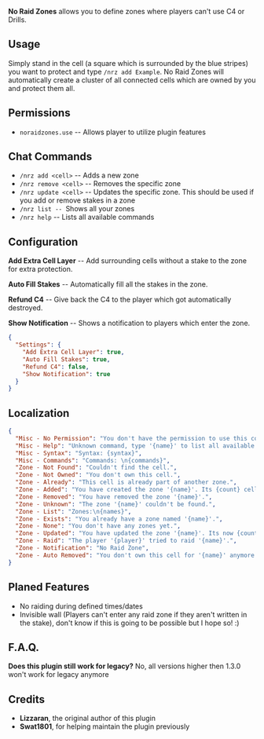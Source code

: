 **No Raid Zones** allows you to define zones where players can't use C4 or Drills.

## Usage

Simply stand in the cell (a square which is surrounded by the blue stripes) you want to protect and type `/nrz add Example`. No Raid Zones will automatically create a cluster of all connected cells which are owned by you and protect them all.

## Permissions

* `noraidzones.use` -- Allows player to utilize plugin features

## Chat Commands

* `/nrz add <cell>` -- Adds a new zone
* `/nrz remove <cell>` -- Removes the specific zone
* `/nrz update <cell>` -- Updates the specific zone. This should be used if you add or remove stakes in a zone
* `/nrz list -- `Shows all your zones
* `/nrz help` -- Lists all available commands

## Configuration

**Add Extra Cell Layer** -- Add surrounding cells without a stake to the zone for extra protection.

**Auto Fill Stakes** -- Automatically fill all the stakes in the zone.

**Refund C4** -- Give back the C4 to the player which got automatically destroyed.

**Show Notification** -- Shows a notification to players which enter the zone.

```json
{
  "Settings": {
    "Add Extra Cell Layer": true,
    "Auto Fill Stakes": true,
    "Refund C4": false,
    "Show Notification": true
  }
}
```

## Localization

```json
{
  "Misc - No Permission": "You don't have the permission to use this command.",
  "Misc - Help": "Unknown command, type '{name}' to list all available commands.",
  "Misc - Syntax": "Syntax: {syntax}",
  "Misc - Commands": "Commands: \n{commands}",
  "Zone - Not Found": "Couldn't find the cell.",
  "Zone - Not Owned": "You don't own this cell.",
  "Zone - Already": "This cell is already part of another zone.",
  "Zone - Added": "You have created the zone '{name}'. Its {count} cells big.",
  "Zone - Removed": "You have removed the zone '{name}'.",
  "Zone - Unknown": "The zone '{name}' couldn't be found.",
  "Zone - List": "Zones:\n{names}",
  "Zone - Exists": "You already have a zone named '{name}'.",
  "Zone - None": "You don't have any zones yet.",
  "Zone - Updated": "You have updated the zone '{name}'. Its now {count} cells big.",
  "Zone - Raid": "The player '{player}' tried to raid '{name}'.",
  "Zone - Notification": "No Raid Zone",
  "Zone - Auto Removed": "You don't own this cell for '{name}' anymore and therefore got removed."
}
```

## Planed Features

* No raiding during defined times/dates
* Invisible wall (Players can't enter any raid zone if they aren't written in the stake), don't know if this is going to be possible but I hope so! :)

## F.A.Q.

**Does this plugin still work for legacy?**
No, all versions higher then 1.3.0 won't work for legacy anymore 

## Credits

- **Lizzaran**, the original author of this plugin
- **Swat1801**, for helping maintain the plugin previously
